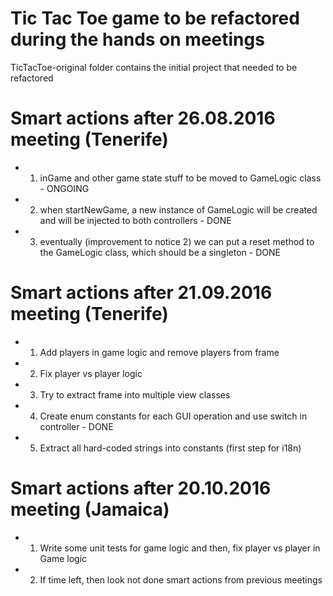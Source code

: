 # Tic Tac Toe game to be refactored during the hands on meetings

TicTacToe-original folder contains the initial project that needed to be refactored

 
 # Smart actions after 26.08.2016 meeting (Tenerife)
 
 * 1) inGame and other game state stuff to be moved to GameLogic class  - ONGOING
 * 2) when startNewGame, a new instance of GameLogic will be created and will be injected to both controllers   - DONE
 * 3) eventually (improvement to notice 2) we can put a reset method to the GameLogic class, which should be a singleton  - DONE
 
 # Smart actions after 21.09.2016 meeting (Tenerife)
 
 * 1) Add players in game logic and remove players from frame
 * 2) Fix player vs player logic
 * 3) Try to extract frame into multiple view classes
 * 4) Create enum constants for each GUI operation and use switch in controller - DONE
 * 5) Extract all hard-coded strings into constants (first step for i18n)
 
 # Smart actions after 20.10.2016 meeting (Jamaica)
 
 * 1) Write some unit tests for game logic and then, fix player vs player in Game logic
 * 2) If time left, then look not done smart actions from previous meetings
 